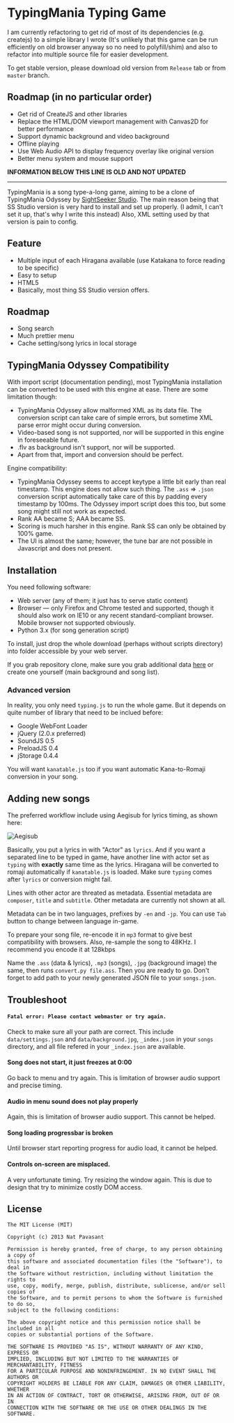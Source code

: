 TypingMania Typing Game
=======================

I am currently refactoring to get rid of most of its dependencies (e.g. createjs)
to a simple library I wrote (It's unlikely that this game can be run efficiently on
old browser anyway so no need to polyfill/shim) and also to refactor into multiple
source file for easier development.

To get stable version, please download old version from `Release` tab or from
`master` branch.

Roadmap (in no particular order)
----------------------------------

* Get rid of CreateJS and other libraries
* Replace the HTML/DOM viewport management with Canvas2D for better performance
* Support dynamic background and video background
* Offline playing
* Use Web Audio API to display frequency overlay like original version
* Better menu system and mouse support

**INFORMATION BELOW THIS LINE IS OLD AND NOT UPDATED**

----

TypingMania is a song type-a-long game, aiming to be a clone of TypingMania Odyssey
by [SightSeeker Studio](http://www.sightseekerstudio.com/typingmania/). The main reason
being that SS Studio version is very hard to install and set up properly. (I admit, I
can't set it up, that's why I write this instead) Also, XML setting used by that version
is pain to config.

Feature
-------
 - Multiple input of each Hiragana available (use Katakana to force reading to be specific)
 - Easy to setup
 - HTML5
 - Basically, most thing SS Studio version offers.

Roadmap
-------
 - Song search
 - Much prettier menu
 - Cache setting/song lyrics in local storage

TypingMania Odyssey Compatibility
---------------------------------

 With import script (documentation pending), most TypingMania installation can be converted to be used with
 this engine at ease. There are some limitation though:

  - TypingMania Odyssey allow malformed XML as its data file. The conversion script can take care
    of simple errors, but sometime XML parse error might occur during conversion.
  - Video-based song is not supported, nor will be supported in this engine in foreseeable future.
  - .flv as background isn't support, nor will be supported.
  - Apart from that, import and conversion should be perfect.

Engine compatibility:
  - TypingMania Odyssey seems to accept keytype a little bit early than real timestamp. This engine
   	does not allow such thing. The `.ass` => `.json` conversion script automatically take care
   	of this by padding every timestamp by 100ms. The Odyssey import script does this too, but some
   	song might still not work as expected.
  - Rank AA became S; AAA became SS.
  - Scoring is much harsher in this engine. Rank SS can only be obtained by 100% game.
  - The UI is almost the same; however, the tune bar are not possible in Javascript and does not present.

Installation
------------

You need following software:

 - Web server (any of them; it just has to serve static content)
 - Browser — only Firefox and Chrome tested and supported, though it should also work on IE10
   or any recent standard-compliant browser. Mobile browser not supported obviously.
 - Python 3.x (for song generation script)

To install, just drop the whole download (perhaps without scripts directory) into
folder accessible by your web server.

If you grab repository clone, make sure you grab additional data [here](#) or
create one yourself (main background and song list).

### Advanced version

In reality, you only need <code>typing.js</code> to run the whole game. But it depends on
quite number of library that need to be inclued before:

 - Google WebFont Loader
 - jQuery (2.0.x preferred)
 - SoundJS 0.5
 - PreloadJS 0.4
 - jStorage 0.4.4

You will want <code>kanatable.js</code> too if you want automatic Kana-to-Romaji
conversion in your song.

Adding new songs
----------------

The preferred workflow include using Aegisub for lyrics timing, as shown here:

![Aegisub](http://innocenat.github.io/images/typingmania-aegisub.jpg)

Basically, you put a lyrics in with "Actor" as <code>lyrics</code>. And if you want a separated
line to be typed in game, have another line with actor set as <code>typing</code> with **exactly**
same time as the lyrics. Hiragana will be converted to romaji automatically if
<code>kanatable.js</code> is loaded. Make sure <code>typing</code> comes after
<code>lyrics</code> or conversion might fail.

Lines with other actor are threated as metadata. Essential metadata are <code>composer</code>,
<code>title</code> and <code>subtitle</code>. Other metadata are currently not shown at all.

Metadata can be in two languages, prefixes by <code>-en</code> and <code>-jp</code>. You can
use <code>Tab</code> button to change between language in-game.

To prepare your song file, re-encode it in <code>mp3</code> format to give best compatibility
with browsers. Also, re-sample the song to 48KHz. I recommend you encode it at 128kbps

Name the <code>.ass</code> (data & lyrics), <code>.mp3</code> (songs), <code>.jpg</code>
(background image) the same, then runs  <code>convert.py file.ass</code>. Then you are
ready to go. Don't forget to add path to your newly generated JSON file to your
<code>songs.json</code>.

Troubleshoot
------------

#### `Fatal error: Please contact webmaster or try again.`

Check to make sure all your path are correct. This include `data/settings.json` and
`data/background.jpg`, `_index.json` in your `songs` directory, and all file refered
in your `_index.json` are available.

#### Song does not start, it just freezes at 0:00

Go back to menu and try again. This is limitation of browser audio support and precise timing.

#### Audio in menu sound does not play properly

Again, this is limitation of browser audio support. This cannot be helped.

#### Song loading progressbar is broken

Until browser start reporting progress for audio load, it cannot be helped.

#### Controls on-screen are misplaced.

A very unfortunate timing. Try resizing the window again. This is due to
design that try to minimize costly DOM access.

License
-------

	The MIT License (MIT)
	
	Copyright (c) 2013 Nat Pavasant
	
	Permission is hereby granted, free of charge, to any person obtaining a copy of
	this software and associated documentation files (the "Software"), to deal in
	the Software without restriction, including without limitation the rights to
	use, copy, modify, merge, publish, distribute, sublicense, and/or sell copies of
	the Software, and to permit persons to whom the Software is furnished to do so,
	subject to the following conditions:
	
	The above copyright notice and this permission notice shall be included in all
	copies or substantial portions of the Software.
	
	THE SOFTWARE IS PROVIDED "AS IS", WITHOUT WARRANTY OF ANY KIND, EXPRESS OR
	IMPLIED, INCLUDING BUT NOT LIMITED TO THE WARRANTIES OF MERCHANTABILITY, FITNESS
	FOR A PARTICULAR PURPOSE AND NONINFRINGEMENT. IN NO EVENT SHALL THE AUTHORS OR
	COPYRIGHT HOLDERS BE LIABLE FOR ANY CLAIM, DAMAGES OR OTHER LIABILITY, WHETHER
	IN AN ACTION OF CONTRACT, TORT OR OTHERWISE, ARISING FROM, OUT OF OR IN
	CONNECTION WITH THE SOFTWARE OR THE USE OR OTHER DEALINGS IN THE SOFTWARE.



